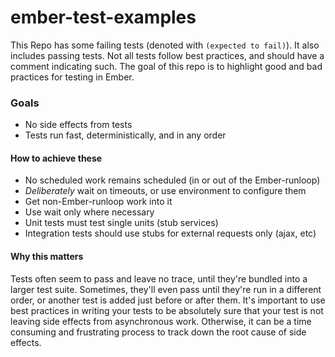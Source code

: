 # ember-test-examples

This Repo has some failing tests (denoted with `(expected to fail)`). It also includes passing tests. Not all tests follow best practices, and should have a comment indicating such. The goal of this repo is to highlight good and bad practices for testing in Ember.

### Goals

- No side effects from tests
- Tests run fast, deterministically, and in any order

#### How to achieve these

- No scheduled work remains scheduled (in or out of the Ember-runloop)
- *Deliberately* wait on timeouts, or use environment to configure them
- Get non-Ember-runloop work into it
- Use wait only where necessary
- Unit tests must test single units (stub services)
- Integration tests should use stubs for external requests only (ajax, etc)

#### Why this matters

Tests often seem to pass and leave no trace, until they're bundled into a larger test suite. Sometimes, they'll even pass until they're run in a different order, or another test is added just before or after them. It's important to use best practices in writing your tests to be absolutely sure that your test is not leaving side effects from asynchronous work. Otherwise, it can be a time consuming and frustrating process to track down the root cause of side effects.

